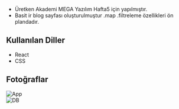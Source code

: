 <!DOCTYPE html>
<html lang="en">
<head>
    <meta charset="UTF-8">
    <meta name="viewport" content="width=device-width, initial-scale=1.0">
    <link rel="stylesheet" href="https://cdn.jsdelivr.net/npm/bootstrap@5.0.0-alpha1/dist/css/bootstrap.min.css">
</head>
<body>

<div class="container mt-5">
        <ul>
            <li>Üretken Akademi MEGA Yazılım Hafta5 için yapılmıştır.</li>
            <li>Basit ir blog sayfası oluşturulmuştur .map .filtreleme özellikleri ön plandadır.</li>
       </ul>

<div class="mt-3">
        <h2>Kullanılan Diller</h2>
        <ul>
            <li>React</li>
            <li>CSS</li>    
        </ul>
    </div>
     
<div class="mt-3">
    <h2>Fotoğraflar</h2>
    <div class="row">
        <div class="col-md-6">
            <img src="https://github.com/bsenator/personel-blog/assets/69959722/2a224171-6db1-4b20-b3be-1e9eef2ca2b6)" alt="App" class="me-3">
        </div>
        <div class="col-md-6">
            <img src="https://github.com/bsenator/random-pictures-gallery/assets/69959722/0f2de102-fdc0-42b4-b752-cf783c1578df" alt="DB">
        </div>
    </div>
</div>

</body>
</html>


